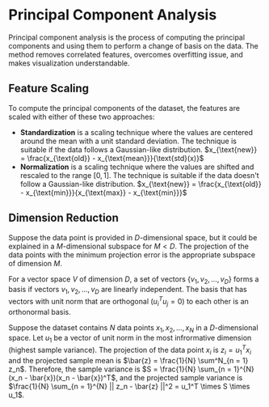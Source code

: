 # Principal Component Analysis

Principal component analysis is the process of computing the principal components and using them to perform a change of basis on the data. The method removes correlated features, overcomes overfitting issue, and makes visualization understandable.

## Feature Scaling

To compute the principal components of the dataset, the features are scaled with either of these two approaches:

- **Standardization** is a scaling technique where the values are centered around the mean with a unit standard deviation. The technique is suitable if the data follows a Gaussian-like distribution. $x_{\text{new}} = \frac{x_{\text{old}} - x_{\text{mean}}}{\text{std}(x)}$
- **Normalization** is a scaling technique where the values are shifted and rescaled to the range $[0, 1]$. The technique is suitable if the data doesn't follow a Gaussian-like distribution. $x_{\text{new}} = \frac{x_{\text{old}} - x_{\text{min}}}{x_{\text{max}} - x_{\text{min}}}$

## Dimension Reduction

Suppose the data point is provided in $D$-dimensional space, but it could be explained in a $M$-dimensional subspace for $M < D$. The projection of the data points with the minimum projection error is the appropriate subspace of dimension $M$.

For a vector space $V$ of dimension $D$, a set of vectors $\{ v_1, v_2, \dots, v_D \}$ forms a basis if vectors $v_1, v_2, \dots, v_D$ are linearly independent. The basis that has vectors with unit norm that are orthogonal ($u_i^T u_j = 0$) to each other is an orthonormal basis.

Suppose the dataset contains $N$ data points $x_1, x_2, \dots, x_N$ in a $D$-dimensional space. Let $u_1$ be a vector of unit norm in the most infrormative dimension (highest sample variance). The projection of the data point $x_i$ is $z_i = u_1^T x_i$ and the projected sample mean is $\bar{z} = \frac{1}{N} \sum^N_{n = 1} z_n$. Therefore, the sample variance is $S = \frac{1}{N} \sum_{n = 1}^{N} (x_n - \bar{x})(x_n - \bar{x})^T$, and the projected sample variance is $\frac{1}{N} \sum_{n = 1}^{N} || z_n - \bar{z} ||^2 = u_1^T \times S \times u_1$.
